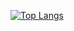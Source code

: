 [![Top Langs](https://github-readme-stats.vercel.app/api/top-langs/?username=RolandDanielSimon)](https://github.com/RolandDanielSimon/github-readme-stats)

<!---
RolandDanielSimon/RolandDanielSimon is a ✨ special ✨ repository because its `README.md` (this file) appears on your GitHub profile.
You can click the Preview link to take a look at your changes.
--->
